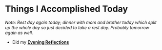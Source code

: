 # Things I Accomplished Today

_Note: Rest day again today; dinner with mom and brother today which split up the whole day so just decided to take a rest day. Probably tomorrow again as well._

- Did my **[Evening Reflections](../../../routines/evening-reflections.md)**

